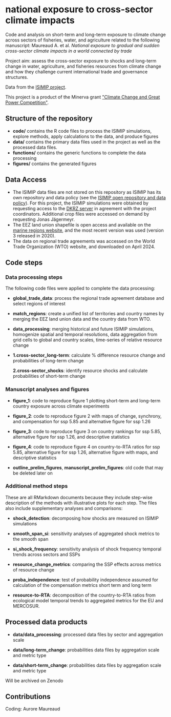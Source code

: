# national exposure to cross-sector climate impacts

Code and analysis on short-term and long-term exposure to climate change across sectors of fisheries, water, and agriculture related to the following manuscript: 
Maureaud A. et al. *National exposure to gradual and sudden cross-sector climate impacts in a world connected by trade*

Project aim: assess the cross-sector exposure to shocks and long-term change in water, agriculture, and fisheries resources from climate change and how they challenge current international trade and governance structures.

Data from the [ISIMIP project](https://www.isimip.org).

This project is a product of the Minerva grant ["Climate Change and Great Power Competition"](https://minerva.defense.gov/Research/Funded-Projects/Article/2957063/climate-change-and-great-power-competition/).

## Structure of the repository

-   **code/** contains the R code files to process the ISIMIP simulations, explore methods, apply calculations to the data, and produce figures
-   **data/** contains the primary data files used in the project as well as the processed data files.
-   **functions/** contains the generic functions to complete the data processing
-   **figures/** contains the generated figures

## Data Access

-   The ISIMIP data files are not stored on this repository as ISIMIP has its own repository and data policy (see the [ISIMIP open repository and data policy](https://www.isimip.org/gettingstarted/data-access/)). For this project, the ISIMIP simulations were obtained by requesting access to the [DKRZ server](https://www.isimip.org/dashboard/accessing-isimip-data-dkrz-server/) in agreement with the project coordinators. Additional crop files were accessed on demand by requesting Jonas Jägermeyr.
-   The EEZ land union shapefile is open access and available on the [marine regions website](https://www.marineregions.org/downloads.php), and the most recent version was used (version 3 released in 2020).
-   The data on regional trade agreements was accessed on the World Trade Organization (WTO) website, and downloaded on April 2024.

## Code steps

### Data processing steps

The following code files were applied to complete the data processing:

-   **global_trade_data**: process the regional trade agreement database and select regions of interest

-   **match_regions**: create a unified list of territories and country names by merging the EEZ land union data and the country data from WTO.

-   **data_processing**: merging historical and future ISIMIP simulations, homogenize spatial and temporal resolutions, data aggregation from grid cells to global and country scales, time-series of relative resource change

-   **1.cross-sector_long-term**: calculate % difference resource change and probabilities of long-term change

    **2.cross-sector_shocks**: identify resource shocks and calculate probabilities of short-term change

### Manuscript analyses and figures

-   **figure_1**: code to reproduce figure 1 plotting short-term and long-term country exposure across climate experiments

-   **figure_2**: code to reproduce figure 2 with maps of change, synchrony, and compensation for ssp 5.85 and alternative figure for ssp 1.26

-   **figure_3**: code to reproduce figure 3 on country rankings for ssp 5.85, alternative figure for ssp 1.26, and descriptive statistics

-   **figure_4**: code to reproduce figure 4 on country-to-RTA ratios for ssp 5.85, alternative figure for ssp 1.26, alternative figure with maps, and descriptive statistics

-   **outline_prelim_figures**, **manuscript_prelim_figures**: old code that may be deleted later on

### Additional method steps

These are all RMarkdown documents because they include step-wise description of the methods with illustrative plots for each step. The files also include supplementary analyses and comparisons:

-   **shock_detection**: decomposing how shocks are measured on ISIMIP simulations

-   **smooth_span_si**: sensitivity analyses of aggregated shock metrics to the smooth span

-   **si_shock_frequency**: sensitivity analysis of shock frequency temporal trends across sectors and SSPs

-   **resource_change_metrics**: comparing the SSP effects across metrics of resource change

-   **proba_independence**: test of probability independence assumed for calculation of the compensation metrics short term and long term

-   **resource-to-RTA**: decomposition of the country-to-RTA ratios from ecological model temporal trends to aggregated metrics for the EU and MERCOSUR.

## Processed data products

-   **data/data_processing**: processed data files by sector and aggregation scale

-   **data/long-term_change**: probabilities data files by aggregation scale and metric type

-   **data/short-term_change**: probabilities data files by aggregation scale and metric type

Will be archived on Zenodo

## Contributions

Coding: Aurore Maureaud
